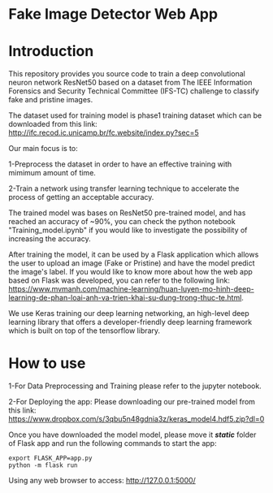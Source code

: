 
# Fake Image Detector Web App



# Introduction

This repository provides you source code to train a deep convolutional neuron network ResNet50 based on a dataset from The IEEE Information Forensics and Security Technical Committee (IFS-TC) challenge to classify fake and pristine images.

The dataset used for training model is phase1 training dataset which can be downloaded from this link: http://ifc.recod.ic.unicamp.br/fc.website/index.py?sec=5

Our main focus is to:

1-Preprocess the dataset in order to have an effective training with mimimum amount of time.

2-Train a network using transfer learning technique to accelerate the process of getting an acceptable accuracy. 

The trained model was bases on ResNet50 pre-trained model, and has reached an accuracy of ~90%, you can check the python notebook "Training_model.ipynb" if you would like to investigate the possibility of increasing the accuracy.

After training the model, it can be used by a Flask application which allows the user to upload an image (Fake or Pristine) and have the model predict the image's label. If you would like to know more about how the web app based on Flask was developed, you can refer to the following link: https://www.mvmanh.com/machine-learning/huan-luyen-mo-hinh-deep-learning-de-phan-loai-anh-va-trien-khai-su-dung-trong-thuc-te.html.

We use Keras training our deep learning networking, an high-level deep learning library that offers a developer-friendly deep learning framework which is built on top of the tensorflow library.

# How to use

1-For Data Preprocessing and Training please refer to the jupyter notebook.

2-For Deploying the app:
Please downloading our pre-trained model from this link:
https://www.dropbox.com/s/3qbu5n48gdnia3z/keras_model4.hdf5.zip?dl=0

Once you have downloaded the model model, please move it *****_static_***** folder of Flask app and run the following commands to start the app:

    export FLASK_APP=app.py
    python -m flask run


Using any web browser to access:  http://127.0.0.1:5000/
